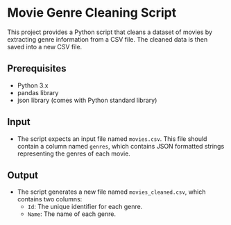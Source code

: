 # Movie Genre Cleaning Script

This project provides a Python script that cleans a dataset of movies by extracting genre information from a CSV file. The cleaned data is then saved into a new CSV file.

## Prerequisites

- Python 3.x
- pandas library
- json library (comes with Python standard library)

## Input

- The script expects an input file named `movies.csv`. This file should contain a column named `genres`, which contains JSON formatted strings representing the genres of each movie.

## Output

- The script generates a new file named `movies_cleaned.csv`, which contains two columns:
  - `Id`: The unique identifier for each genre.
  - `Name`: The name of each genre.

